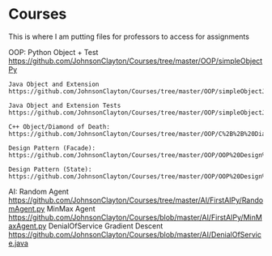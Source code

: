 # Courses
This is where I am putting files for professors to access for assignments

OOP:
    Python Object + Test https://github.com/JohnsonClayton/Courses/tree/master/OOP/simpleObjectPy
    
    Java Object and Extension https://github.com/JohnsonClayton/Courses/tree/master/OOP/simpleObjectJava/WaterTank.java/src/watertank/java
    
    Java Object and Extension Tests https://github.com/JohnsonClayton/Courses/tree/master/OOP/simpleObjectJava/WaterTank.java/test/watertank/java
    
    C++ Object/Diamond of Death: https://github.com/JohnsonClayton/Courses/tree/master/OOP/C%2B%2B%20Diamond%20of%20Death
    
    Design Pattern (Facade): https://github.com/JohnsonClayton/Courses/tree/master/OOP/OOP%20Design%20Patterns/Facade%20Design
    
    Design Pattern (State): https://github.com/JohnsonClayton/Courses/tree/master/OOP/OOP%20Design%20Patterns/State%20Design
    
AI:
    Random Agent https://github.com/JohnsonClayton/Courses/tree/master/AI/FirstAIPy/RandomAgent.py
    MinMax Agent https://github.com/JohnsonClayton/Courses/blob/master/AI/FirstAIPy/MinMaxAgent.py
    DenialOfService Gradient Descent https://github.com/JohnsonClayton/Courses/blob/master/AI/DenialOfService.java
